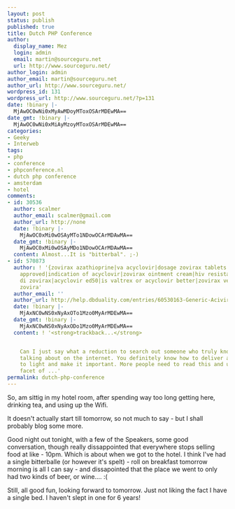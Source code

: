 ```yaml
---
layout: post
status: publish
published: true
title: Dutch PHP Conference
author:
  display_name: Mez
  login: admin
  email: martin@sourceguru.net
  url: http://www.sourceguru.net/
author_login: admin
author_email: martin@sourceguru.net
author_url: http://www.sourceguru.net/
wordpress_id: 131
wordpress_url: http://www.sourceguru.net/?p=131
date: !binary |-
  MjAwOC0wNi0xMyAwMDoyMToxOSArMDEwMA==
date_gmt: !binary |-
  MjAwOC0wNi0xMiAyMzoyMToxOSArMDEwMA==
categories:
- Geeky
- Interweb
tags:
- php
- conference
- phpconference.nl
- dutch php conference
- amsterdam
- hotel
comments:
- id: 30536
  author: scalmer
  author_email: scalmer@gmail.com
  author_url: http://none
  date: !binary |-
    MjAwOC0xMi0wOSAyMTo1NDowOCArMDAwMA==
  date_gmt: !binary |-
    MjAwOC0xMi0wOSAyMDo1NDowOCArMDAwMA==
  content: Almost...It is "bitterbal". ;-)
- id: 570873
  author: ! '{zovirax azathioprine|va acyclovir|dosage zovirax tablets|valacyclovir
    approved|indication of acyclovir|zovirax ointment cream|hiv resistance to acyclovir|generico
    di zovirax|acyclovir ed50|is valtrex or acyclovir better|zovirax versus valtrex|does
    zovira'
  author_email: ''
  author_url: http://help.dbduality.com/entries/60530163-Generic-Acivir-With-Discount-acyclovir-cialis
  date: !binary |-
    MjAxNC0wNS0xNyAxOTo1Mzo0MyArMDEwMA==
  date_gmt: !binary |-
    MjAxNC0wNS0xNyAxODo1Mzo0MyArMDEwMA==
  content: ! '<strong>trackback...</strong>


    Can I just say what a reduction to search out someone who truly knows what theyre
    talking about on the internet. You definitely know how to deliver a difficulty
    to light and make it important. More people need to read this and understand this
    facet of ...'
permalink: dutch-php-conference
---
```

<p>So, am sittig in my hotel room, after spending way too long getting here, drinking tea, and using up the Wifi.</p>
<p>It doesn't actually start till tomorrow, so not much to say - but I shall probably blog some more.</p>
<p>Good night out tonight, with a few of the Speakers, some good conversation, though really dissappointed that everywhere stops selling food at like - 10pm. Which is about when we got to the hotel. I think I've had a single bitterballe (or however it's spelt) - roll on breakfast tomorrow morning is all I can say - and dissapointed that the place we went to only had two kinds of beer, or wine.... :(</p>
<p>Still, all good fun, looking forward to tomorrow. Just not liking the fact I have a single bed. I haven't slept in one for 6 years!</p>
